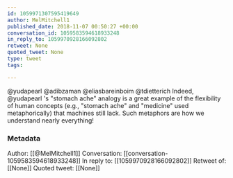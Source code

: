 ```yaml
---
id: 1059971307595419649
author: MelMitchell1
published_date: 2018-11-07 00:50:27 +00:00
conversation_id: 1059583594618933248
in_reply_to: 1059970928166092802
retweet: None
quoted_tweet: None
type: tweet
tags:

---
```


@yudapearl @adibzaman @eliasbareinboim @tdietterich Indeed, @yudapearl 's "stomach ache" analogy is a great example of the flexibility of human concepts (e.g., "stomach ache" and "medicine" used metaphorically) that machines still lack.  Such metaphors are how we understand nearly everything!

### Metadata

Author: [[@MelMitchell1]]
Conversation: [[conversation-1059583594618933248]]
In reply to: [[1059970928166092802]]
Retweet of: [[None]]
Quoted tweet: [[None]]
